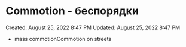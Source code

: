 # Commotion - беспорядки

Created: August 25, 2022 8:47 PM
Updated: August 25, 2022 8:47 PM

- mass commotionCommotion on streets